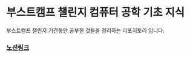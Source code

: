 # 부스트캠프 챌린지 컴퓨터 공학 기초 지식
부스트캠프 챌린지 기간동안 공부한 것들을 정리하는 리포지토리 입니다.

### [노션링크](https://fantastic-skate-025.notion.site/c8b7483414ee4c6ea01f59fc1f2c4353?v=e2d245e40f114de0b99cba47e8f1243d)

